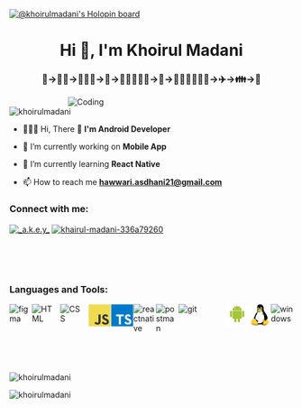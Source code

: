[![@khoirulmadani's Holopin board](https://holopin.me/khoirulmadani)](https://holopin.io/@khoirulmadani)

<h1 align="center">Hi 👋, I'm Khoirul Madani</h1>
<h3 align="center">🕌->🤲🏻->🧑🏻‍💻->💸->🧔🏻🧕🏻🕋->🏡->🤵🏼‍♂️👰🏻‍♀️->✈️->👪->🕋</h3>
<img align="right" alt="Coding" width="400"  src="https://media.tenor.com/rePDfDWO3XoAAAAd/hacking.gif">

<p align="left"> <img src="https://komarev.com/ghpvc/?username=khoirulmadani&label=Profile%20views&color=0e75b6&style=flat" alt="khoirulmadani" /> </p>

- 🧑🏻‍💻 Hi, There 👋 **I'm Android Developer**

- 🔭 I’m currently working on **Mobile App**

- 🌱 I’m currently learning **React Native**

- 📫 How to reach me **hawwari.asdhani21@gmail.com**




<h3 align="left">Connect with me:</h3>
<p align="left">
<a href="https://instagram.com/_a.k.e.y_" target="blank"><img align="center" src="https://raw.githubusercontent.com/rahuldkjain/github-profile-readme-generator/master/src/images/icons/Social/instagram.svg" alt="_a.k.e.y_" height="30" width="40" /></a>
<a href="https://linkedin.com/in/khairul-madani-336a79260" target="blank"><img align="center" src="https://raw.githubusercontent.com/rahuldkjain/github-profile-readme-generator/master/src/images/icons/Social/linked-in-alt.svg" alt="khairul-madani-336a79260" height="30" width="40" /></a>
</p>

</br>
</br>

#

<h3 align="left">Languages and Tools:</h3>

  <img align="left" alt="figma" width="40" src="https://www.vectorlogo.zone/logos/figma/figma-icon.svg"  />
  <img align="left" alt="HTML" width="40" style="padding-right:10px;" src="https://cdn.jsdelivr.net/gh/devicons/devicon/icons/html5/html5-plain.svg" />
  <img align="left" alt="CSS" width="40" style="padding-right:10px;" src="https://cdn.jsdelivr.net/gh/devicons/devicon/icons/css3/css3-plain.svg" />
  <img align="left" alt="javascript" width="40" src="https://raw.githubusercontent.com/devicons/devicon/master/icons/javascript/javascript-original.svg"   /> 
  <img align="left" alt="typescript" width="40" src="https://raw.githubusercontent.com/devicons/devicon/master/icons/typescript/typescript-original.svg"    />
  <img align="left" alt="reactnative" width="40" src="https://reactnative.dev/img/header_logo.svg"   /> 
  <img align="left" alt="postman" width="40" src="https://www.vectorlogo.zone/logos/getpostman/getpostman-icon.svg" />
  <img align="left" alt="git" width="40" src="https://www.vectorlogo.zone/logos/git-scm/git-scm-icon.svg"  /> 
  <img align="right" alt="windows" width="40" src="https://cdn-icons-png.flaticon.com/512/906/906308.png"  /> 
  <img align="right" alt="linux" width="40" src="https://raw.githubusercontent.com/devicons/devicon/master/icons/linux/linux-original.svg"  /> 
  <img align="right" alt="android" width="40"src="https://raw.githubusercontent.com/devicons/devicon/master/icons/android/android-original-wordmark.svg"  />

</br>
</br>


#

</br>
</br>
  <p><img src="https://github-readme-stats.vercel.app/api?username=khoirulmadani&show_icons=true&theme=tokyonight" alt="khoirulmadani" />
  <p>
  <img align="left" src="https://github-readme-streak-stats.herokuapp.com/?user=khoirulmadani&show_icons=true&theme=tokyonight" alt="khoirulmadani" />
  </p>

